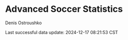 # Advanced Soccer Statistics
Denis Ostroushko

<!-- gfm -->

Last successful data update: 2024-12-17 08:21:53 CST
